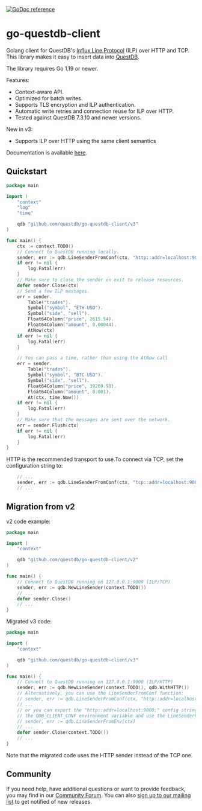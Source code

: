 [![GoDoc reference](https://img.shields.io/badge/godoc-reference-blue.svg)](https://pkg.go.dev/github.com/questdb/go-questdb-client/v3)

# go-questdb-client

Golang client for QuestDB's [Influx Line Protocol](https://questdb.io/docs/reference/api/ilp/overview/)
(ILP) over HTTP and TCP. This library makes it easy to insert data into
[QuestDB](https://questdb.io).

The library requires Go 1.19 or newer.

Features:
* Context-aware API.
* Optimized for batch writes.
* Supports TLS encryption and ILP authentication.
* Automatic write retries and connection reuse for ILP over HTTP.
* Tested against QuestDB 7.3.10 and newer versions.

New in v3:
* Supports ILP over HTTP using the same client semantics

Documentation is available [here](https://pkg.go.dev/github.com/questdb/go-questdb-client/v3).

## Quickstart

```go
package main

import (
	"context"
	"log"
	"time"

	qdb "github.com/questdb/go-questdb-client/v3"
)

func main() {
	ctx := context.TODO()
	// Connect to QuestDB running locally.
	sender, err := qdb.LineSenderFromConf(ctx, "http::addr=localhost:9000;")
	if err != nil {
		log.Fatal(err)
	}
	// Make sure to close the sender on exit to release resources.
	defer sender.Close(ctx)
	// Send a few ILP messages.
	err = sender.
		Table("trades").
		Symbol("symbol", "ETH-USD").
		Symbol("side", "sell").
		Float64Column("price", 2615.54).
		Float64Column("amount", 0.00044).
		AtNow(ctx)
	if err != nil {
		log.Fatal(err)
	}

	// You can pass a time, rather than using the AtNow call
	err = sender.
		Table("trades").
		Symbol("symbol", "BTC-USD").
		Symbol("side", "sell").
		Float64Column("price", 39269.98).
		Float64Column("amount", 0.001).
		At(ctx, time.Now())
	if err != nil {
		log.Fatal(err)
	}
	// Make sure that the messages are sent over the network.
	err = sender.Flush(ctx)
	if err != nil {
		log.Fatal(err)
	}
}
```

HTTP is the recommended transport to use.To connect via TCP, set the configuration string to:
```go
	// ...
	sender, err := qdb.LineSenderFromConf(ctx, "tcp::addr=localhost:9009;")
	// ...
```

## Migration from v2

v2 code example:
```go
package main

import (
	"context"

	qdb "github.com/questdb/go-questdb-client/v2"
)

func main() {
	// Connect to QuestDB running on 127.0.0.1:9009 (ILP/TCP)
	sender, err := qdb.NewLineSender(context.TODO())
	// ...
	defer sender.Close()
	// ...
}
```

Migrated v3 code:
```go
package main

import (
	"context"

	qdb "github.com/questdb/go-questdb-client/v3"
)

func main() {
	// Connect to QuestDB running on 127.0.0.1:9000 (ILP/HTTP)
	sender, err := qdb.NewLineSender(context.TODO(), qdb.WithHTTP())
	// Alternatively, you can use the LineSenderFromConf function:
	// sender, err := qdb.LineSenderFromConf(ctx, "http::addr=localhost:9000;")
	// ...
	// or you can export the "http::addr=localhost:9000;" config string to
	// the QDB_CLIENT_CONF environment variable and use the LineSenderFromEnv function:
	// sender, err := qdb.LineSenderFromEnv(ctx)
	// ...
	defer sender.Close(context.TODO())
	// ...
}
```

Note that the migrated code uses the HTTP sender instead of the TCP one.

## Community

If you need help, have additional questions or want to provide feedback, you
may find in our [Community Forum](https://community.questdb.io/).
You can also [sign up to our mailing list](https://questdb.io/contributors/)
to get notified of new releases.
